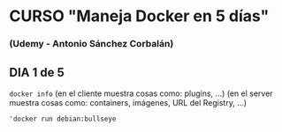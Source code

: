 # CURSO "Maneja Docker en 5 días"
### (Udemy - Antonio Sánchez Corbalán)

## DIA 1 de 5
`docker info` (en el cliente muestra cosas como: plugins, ...) (en el server muestra cosas como: containers, imágenes, URL del Registry, ...)

`'docker run debian:bullseye`

